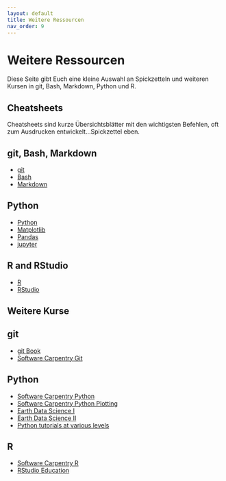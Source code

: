 ```yaml
---
layout: default
title: Weitere Ressourcen
nav_order: 9
---
```


# Weitere Ressourcen

Diese Seite gibt Euch eine kleine Auswahl an Spickzetteln und weiteren Kursen in
git, Bash, Markdown, Python und R. 

## Cheatsheets

Cheatsheets sind kurze Übersichtsblätter mit den wichtigsten Befehlen, oft
zum Ausdrucken entwickelt...Spickzettel eben.

## git, Bash, Markdown

- [git](https://education.github.com/git-cheat-sheet-education.pdf)
- [Bash](https://www.educative.io/blog/bash-shell-command-cheat-sheet)
- [Markdown](https://www.markdownguide.org/cheat-sheet/)

## Python

- [Python](https://www.pythoncheatsheet.org)
- [Matplotlib](http://datacamp-community-prod.s3.amazonaws.com/e1a8f39d-71ad-4d13-9a6b-618fe1b8c9e9)
- [Pandas](https://pandas.pydata.org/Pandas_Cheat_Sheet.pdf)
- [jupyter](http://datacamp-community-prod.s3.amazonaws.com/21fdc814-3f08-4aa9-90fa-247eedefd655)


## R and RStudio

- [R](https://iqss.github.io/dss-workshops/R/Rintro/base-r-cheat-sheet.pdf)
- [RStudio](https://raw.githubusercontent.com/rstudio/cheatsheets/master/rstudio-ide.pdf)


## Weitere Kurse

## git

- [git Book](https://git-scm.com/book/en/v2)
- [Software Carpentry Git](https://swcarpentry.github.io/git-novice/)

## Python

- [Software Carpentry Python](https://swcarpentry.github.io/python-novice-inflammation/)
- [Software Carpentry Python Plotting](http://swcarpentry.github.io/python-novice-gapminder/)
- [Earth Data Science I](https://www.earthdatascience.org/courses/intro-to-earth-data-science/)
- [Earth Data Science II](https://www.earthdatascience.org/courses/use-data-open-source-python/)
- [Python tutorials at various levels](https://www.pythontutorial.net/)

## R

- [Software Carpentry R](http://swcarpentry.github.io/r-novice-inflammation/)
- [RStudio Education](https://education.rstudio.com/learn/beginner/)